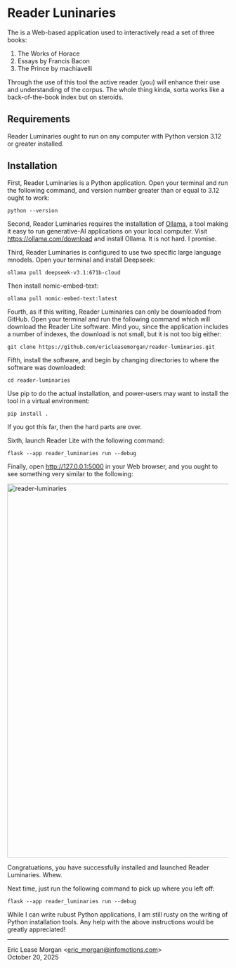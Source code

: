 

Reader Luninaries
=================

The is a Web-based application used to interactively read a set of three books:

  1. The Works of Horace
  2. Essays by Francis Bacon
  3. The Prince by machiavelli

Through the use of this tool the active reader (you) will enhance their use and understanding of the corpus. The whole thing kinda, sorta works like a back-of-the-book index but on steroids.


Requirements
------------

Reader Luminaries ought to run on any computer with Python version 3.12 or greater installed. 


Installation
------------

First, Reader Luminaries is a Python application. Open your terminal and run the following command, and version number greater than or equal to 3.12 ought to work:

    python --version

Second, Reader Luminaries requires the installation of [Ollama](https://ollama.com), a tool making it easy to run generative-AI applications on your local computer. Visit https://ollama.com/download and install Ollama. It is not hard. I promise.

Third, Reader Luminaries is configured to use two specific large language mnodels. Open your terminal and install Deepseek:

    ollama pull deepseek-v3.1:671b-cloud

Then install nomic-embed-text:

    ollama pull nomic-embed-text:latest

Fourth, as if this writing, Reader Luminaries can only be downloaded from GitHub. Open your terminal and run the following command which will download the Reader Lite software. Mind you, since the application includes a number of indexes, the download is not small, but it is not too big either:

    git clone https://github.com/ericleasemorgan/reader-luminaries.git

Fifth, install the software, and begin by changing directories to where the software was downloaded:

    cd reader-luminaries

Use pip to do the actual installation, and power-users may want to install the tool in a virtual environment:

    pip install .

If you got this far, then the hard parts are over.

Sixth, launch Reader Lite with the following command:

    flask --app reader_luminaries run --debug

Finally, open http://127.0.0.1:5000 in your Web browser, and you ought to see something very similar to the following:

<img width="1094" height="850" alt="reader-luminaries" src="https://github.com/user-attachments/assets/0a8940b4-fb4f-40da-a691-5bdad4c2129d" />

Congratuations, you have successfully installed and launched Reader Luminaries. Whew.

Next time, just run the following command to pick up where you left off:

    flask --app reader_luminaries run --debug

While I can write rubust Python applications, I am still rusty on the writing of Python installation tools. Any help with the above instructions would be greatly appreciated!

---
Eric Lease Morgan &lt;eric_morgan@infomotions.com&gt;  
October 20, 2025
